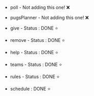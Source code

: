 - poll - Not adding this one! ❌

- pugsPlanner - Not adding this one! ❌

- give - Status : DONE ⭐

- remove - Status : DONE ⭐

- help - Status : DONE ⭐ 

- teams - Status : DONE ⭐

- rules - Status : DONE ⭐

- schedule : DONE ⭐
